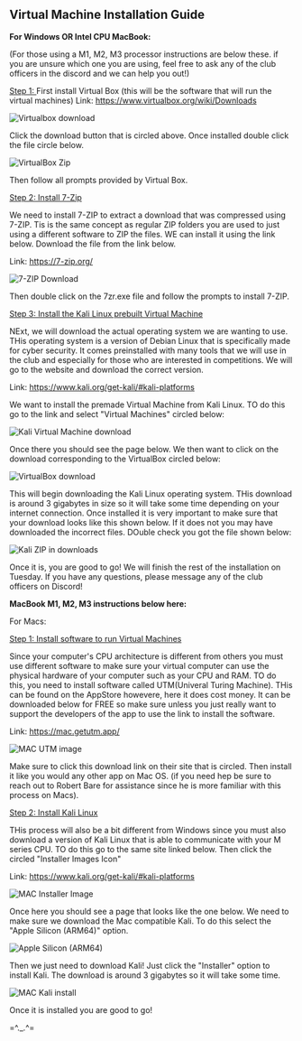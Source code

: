 ## Virtual Machine Installation Guide

**For Windows OR Intel CPU MacBook:** 

(For those using a M1, M2, M3 processor instructions are below these. if you are unsure which one you are using, feel free to ask any of the club officers in the discord and we can help you out!)

<ins> Step 1: </ins>
First install Virtual Box (this will be the software that will run the virtual machines)
Link: https://www.virtualbox.org/wiki/Downloads

![Virtualbox download](./images/VirtualBox_Download.jpg)

Click the download button that is circled above. Once installed double click the file circle below.

![VirtualBox Zip](./images/VirtualBox_Downloads_Folder.jpg)

Then follow all prompts provided by Virtual Box.

<ins> Step 2: Install 7-Zip </ins>

We need to install 7-ZIP to extract a download that was compressed using 7-ZIP. Tis is the same concept as regular ZIP folders you are used to just using a different software to ZIP the files. WE can install it using the link below. Download the file from the link below.

Link: https://7-zip.org/

![7-ZIP Download](./images/7-ZIP_Picture.png)

Then double click on the 7zr.exe file and follow the prompts to install 7-ZIP.

<ins>Step 3: Install the Kali Linux prebuilt Virtual Machine</ins>

NExt, we will download the actual operating system we are wanting to use. THis operating system is a version of Debian Linux that is specifically made for cyber security. It comes preinstalled with many tools that we will use in the club and especially for those who are interested in competitions. We will go to the website and download the correct version.

Link: https://www.kali.org/get-kali/#kali-platforms

We want to install the premade Virtual Machine from Kali Linux. TO do this go to the link and select "Virtual Machines" circled below:

![Kali Virtual Machine download](./images/Kali_VirtualMachine_Download_Image.png)

Once there you should see the page below. We then want to click on the download corresponding to the VirtualBox circled below:

![VirtualBox download](./images/Kali_VirtualBox_Download_Image.jpg)

This will begin downloading the Kali Linux operating system. THis download is around 3 gigabytes in size so it will take some time depending on your internet connection. Once installed it is very important to make sure that your download looks like this shown below. If it does not you may have downloaded the incorrect files. DOuble check you got the file shown below:

![Kali ZIP in downloads](./images/Kali_ZIP_File_Image.jpg)

Once it is, you are good to go! We will finish the rest of the installation on Tuesday. If you have any questions, please message any of the club officers on Discord!

**MacBook M1, M2, M3 instructions below here:**

For Macs:

<ins>Step 1: Install software to run Virtual Machines</ins>

Since your computer's CPU architecture is different from others you must use different software to make sure your virtual computer can use the physical hardware of your computer such as your CPU and RAM. TO do this, you need to install software called UTM(Univeral Turing Machine). THis can be found on the AppStore howevere, here it does cost money. It can be downloaded below for FREE so make sure unless you just really want to support the developers of the app to use the link to install the software.

Link: https://mac.getutm.app/

![MAC UTM image](./images/UTM_Download_Image.png)

Make sure to click this download link on their site that is circled. Then install it like you would any other app on Mac OS. (if you need hep be sure to reach out to Robert Bare for assistance since he is more familiar with this process on Macs).

<ins>Step 2: Install Kali Linux</ins>

THis process will also be a bit different from Windows since you must also download a version of Kali Linux that is able to communicate with your M series CPU. TO do this go to the same site linked below. Then click the circled "Installer Images Icon"

Link: https://www.kali.org/get-kali/#kali-platforms

![MAC Installer Image](./images/Kali_Mac_Installer_Images.jpg)

Once here you should see a page that looks like the one below. We need to make sure we download the Mac compatible Kali. To do this select the "Apple Silicon (ARM64)" option.

![Apple Silicon (ARM64)](./images/MAC_Apple_Silicon_Download_Image.jpg)

Then we just need to download Kali! Just click the "Installer" option to install Kali. The download is around 3 gigabytes so it will take some time.

![MAC Kali install](./images/Kali_MAC_Installer.jpg)

Once it is installed you are good to go!



=^._.^=
